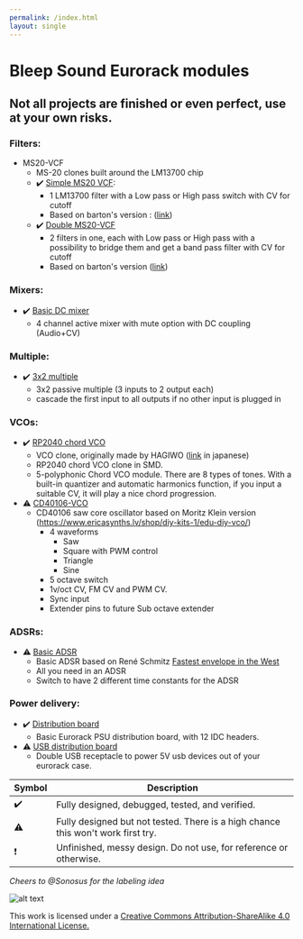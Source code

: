 ```yaml
---
permalink: /index.html
layout: single
---
```


# Bleep Sound Eurorack modules

## Not all projects are finished or even perfect, use at your own risks.

### Filters:

- MS20-VCF
    - MS-20 clones built around the LM13700 chip
    - :heavy_check_mark: [Simple MS20 VCF](https://github.com/BleepSound/ms20-vcf-simple):
        - 1 LM13700 filter with a Low pass or High pass switch with CV for cutoff
        - Based on barton's version : ([link](https://www.bartonmusicalcircuits.com/synthstuff.html#analog))
    - :heavy_check_mark: [Double MS20-VCF](https://github.com/BleepSound/ms20-vcf-double)
        - 2 filters in one, each with Low pass or High pass with a possibility to bridge them and get a band pass filter with CV for cutoff
        - Based on barton's version ([link](https://www.bartonmusicalcircuits.com/synthstuff.html#analog))

### Mixers:

- :heavy_check_mark: [Basic DC mixer](https://github.com/BleepSound/basic-mixer-dc)
    - 4 channel active mixer with mute option with DC coupling (Audio+CV)

### Multiple:

- :heavy_check_mark: [3x2 multiple](https://github.com/BleepSound/multiple-3x2)
    - 3x2 passive multiple (3 inputs to 2 output each)
    - cascade the first input to all outputs if no other input is plugged in

### VCOs:

- :heavy_check_mark: [RP2040 chord VCO](https://github.com/BleepSound/rp2040-chord-vco)
    - VCO clone, originally made by HAGIWO ([link](https://note.com/solder_state/n/n64b91a171218) in japanese)
    - RP2040 chord VCO clone in SMD.
    - 5-polyphonic Chord VCO module. There are 8 types of tones. With a built-in quantizer and automatic harmonics function, if you input a suitable CV, it will play a nice chord progression. 
- :warning: [CD40106-VCO](https://github.com/BleepSound/cd40106_vco)
    - CD40106 saw core oscillator based on Moritz Klein version (https://www.ericasynths.lv/shop/diy-kits-1/edu-diy-vco/)
        - 4 waveforms
            - Saw
            - Square with PWM control
            - Triangle
            - Sine
        - 5 octave switch
        - 1v/oct CV, FM CV and PWM CV.
        - Sync input
        - Extender pins to future Sub octave extender

### ADSRs:

- :warning: [Basic ADSR](https://github.com/BleepSound/basic_adsr)
    - Basic ADSR based on René Schmitz [Fastest envelope in the West](https://www.schmitzbits.de/adsr.html)
    - All you need in an ADSR
    - Switch to have 2 different time constants for the ADSR

### Power delivery:

-  :heavy_check_mark:  [Distribution board](https://github.com/BleepSound/distribution_board)
    - Basic Eurorack PSU distribution board, with 12 IDC headers.
-  :warning:  [USB distribution board](https://github.com/BleepSound/usb-distrib)
    - Double USB receptacle to power 5V usb devices out of your eurorack case.

| Symbol | Description |
| ----------- | ----------- |
| :heavy_check_mark: | Fully designed, debugged, tested, and verified. |
| :warning: | Fully designed but not tested. There is a high chance this won't work first try. |
| :exclamation: | Unfinished, messy design. Do not use, for reference or otherwise. |

*Cheers to @Sonosus for the labeling idea*

![alt text](https://i.creativecommons.org/l/by-sa/4.0/88x31.png)

This work is licensed under a [Creative Commons Attribution-ShareAlike 4.0 International License.](http://creativecommons.org/licenses/by-sa/4.0/)